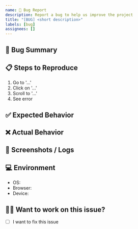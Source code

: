 ```yaml
---
name: 🐛 Bug Report
description: Report a bug to help us improve the project
title: "[BUG] <short description>"
labels: [bug]
assignees: []
---
```


## 🐞 Bug Summary
<!-- A concise description of what the bug is. -->
<!-- example: App crashes when clicking the login button -->

## 📋 Steps to Reproduce

1. Go to '...'
2. Click on '...'
3. Scroll to '...'
4. See error

## ✅ Expected Behavior

<!-- Tell us what you expected to happen -->

## ❌ Actual Behavior

<!-- Tell us what actually happened -->

## 🧪 Screenshots / Logs

<!-- Paste logs or add screenshots here -->

## 💻 Environment
- OS:
- Browser:
- Device:

## 🙋‍♀️ Want to work on this issue?

- [ ] I want to fix this issue

